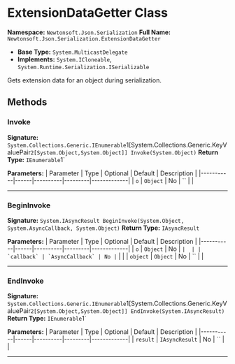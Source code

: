 # ExtensionDataGetter Class

**Namespace:** `Newtonsoft.Json.Serialization`
**Full Name:** `Newtonsoft.Json.Serialization.ExtensionDataGetter`
- **Base Type:** `System.MulticastDelegate`
- **Implements:** `System.ICloneable`, `System.Runtime.Serialization.ISerializable`

Gets extension data for an object during serialization.

## Methods

### Invoke

**Signature:** `System.Collections.Generic.IEnumerable`1[System.Collections.Generic.KeyValuePair`2[System.Object,System.Object]] Invoke(System.Object)`
**Return Type:** `IEnumerable`1`

**Parameters:**
| Parameter | Type | Optional | Default | Description |
|-----------|------|----------|---------|-------------|
| `o` | `Object` | No | `` |  |

---

### BeginInvoke

**Signature:** `System.IAsyncResult BeginInvoke(System.Object, System.AsyncCallback, System.Object)`
**Return Type:** `IAsyncResult`

**Parameters:**
| Parameter | Type | Optional | Default | Description |
|-----------|------|----------|---------|-------------|
| `o` | `Object` | No | `` |  |
| `callback` | `AsyncCallback` | No | `` |  |
| `object` | `Object` | No | `` |  |

---

### EndInvoke

**Signature:** `System.Collections.Generic.IEnumerable`1[System.Collections.Generic.KeyValuePair`2[System.Object,System.Object]] EndInvoke(System.IAsyncResult)`
**Return Type:** `IEnumerable`1`

**Parameters:**
| Parameter | Type | Optional | Default | Description |
|-----------|------|----------|---------|-------------|
| `result` | `IAsyncResult` | No | `` |  |

---